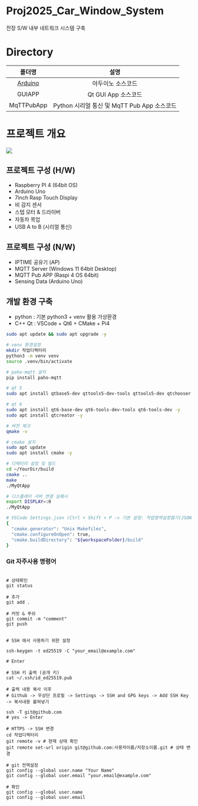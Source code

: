 # Proj2025_Car_Window_System
전장 S/W 내부 네트워크 시스템 구축

# Directory

|폴더명|설명|
|:--:|:--:|
|[Arduino](https://github.com/Owl-jun/Proj2025_Car_Window_System/tree/main/Arduino)|아두이노 소스코드|
|GUIAPP|Qt GUI App 소스코드|
|MqTTPubApp|Python 시리얼 통신 및 MqTT Pub App 소스코드|


# 프로젝트 개요
![](https://velog.velcdn.com/images/owljun/post/441c1786-931c-4973-81e8-78ade89c0ac8/image.png)

## 프로젝트 구성 (H/W)

- Raspberry PI 4 (64bit OS)
- Arduino Uno
- 7inch Rasp Touch Display
- 비 감지 센서
- 스텝 모터 & 드라이버
- 자동차 목업
- USB A to B (시리얼 통신)

## 프로젝트 구성 (N/W)

- IPTIME 공유기 (AP)
- MQTT Server (Windows 11 64bit Desktop)
- MQTT Pub APP (Raspi 4 OS 64bit)
- Sensing Data (Arduino Uno)


## 개발 환경 구축

- python : 기본 python3 + venv 활용 가상환경
- C++ Qt : VSCode + Qt6 + CMake + Pi4

```bash
sudo apt update && sudo apt upgrade -y

# venv 환경설정
mkdir 작업디렉터리
python3 -m venv venv
source .venv/bin/activate

# paho-mqtt 설치
pip install paho-mqtt

# qt 5
sudo apt install qtbase5-dev qttools5-dev-tools qttools5-dev qtchooser -y

# qt 6
sudo apt install qt6-base-dev qt6-tools-dev-tools qt6-tools-dev -y
sudo apt install qtcreator -y

# 버전 체크
qmake -v

# cmake 설치
sudo apt update
sudo apt install cmake -y

# 디렉터리 설정 및 빌드
cd ~/YourDir/build
cmake ..
make
./MyQtApp

# 디스플레이 서버 연결 실패시
export DISPLAY=:0
./MyQtApp

# VSCode Settings.json (Ctrl + Shift + P -> 기본 설정: 작업영역설정열기(JSON))
{
  "cmake.generator": "Unix Makefiles",
  "cmake.configureOnOpen": true,
  "cmake.buildDirectory": "${workspaceFolder}/build"
}

```
  

### Git 자주사용 명령어

```

# 상태확인
git status

# 추가
git add .

# 커밋 & 푸쉬
git commit -m "comment"
git push


# SSH 에서 사용하기 위한 설정

ssh-keygen -t ed25519 -C "your_email@example.com"

# Enter

# SSH 키 출력 (공개 키)
cat ~/.ssh/id_ed25519.pub

# 출력 내용 복사 이후
# Github -> 우상단 프로필 -> Settings -> SSH and GPG keys -> Add SSH Key -> 복사내용 붙혀넣기

ssh -T git@github.com
# yes -> Enter

# HTTPS -> SSH 변경
cd 작업디렉터리
git remote -v # 현재 상태 확인
git remote set-url origin git@github.com:사용자이름/저장소이름.git # 상태 변경

# git 전역설정
git config --global user.name "Your Name"
git config --global user.email "your.email@example.com"

# 확인
git config --global user.name
git config --global user.email

```
